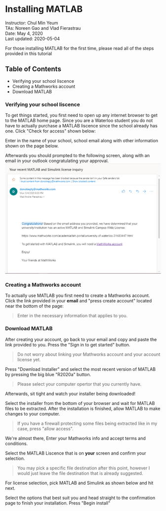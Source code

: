 # Installing MATLAB
Instructor: Chul Min Yeum   
TAs: Noreen Gao and Vlad Fierastrau  
Date: May 4, 2020  
Last updated: 2020-05-04  

For those installing MATLAB for the first time, please read all of the steps provided in this tutorial

## Table of Contents  

* Verifying your school liscence
* Creating a Mathworks account
* Download MATLAB 

### Verifying your school liscence
To get things started, you first need to open up any internet browser to get to the MATLAB home page. Since you are a Waterloo student
you do not have to actually purchase a MATLAB liscence since the school already has one. Click "Check for access" shown below:


Enter in the name of your school, school email along with other information shown on the page below.


Afterwards you should prompted to the following screen, along with an email in your outlook congratulating your approval.
![email](https://github.com/Vlad2269/Vlad/blob/master/CLICK_THE_LINK.PNG)

### Creating a Mathworks account 
To actually use MATLAB you first need to create a Mathworks account. Click the link provided in your **email** and "press create account" located near the bottom of the page:

>Enter in the necessary information that applies to you.
### Download MATLAB
After creating your account, go back to your email and copy and paste the link provided to you. Press the "Sign in to get started" button.

>Do not worry about linking your Mathworks account and your account license yet.

Press "Download Installer" and select the most recent version of MATLAB by pressing the big blue "R2020a" button.

>Please select your computer opertor that you currently have.

Afterwards, sit tight and watch your installer being downloaded!

Select the installer from the bottom of your browser and wait for MATLAB files to be extracted. After the installation is finished, allow 
MATLAB to make changes to your computer.

>If you have a firewall protecting some files being extracted like in my case, press "allow access".

We're almost there, Enter your Mathworks info and accept terms and conditions.

Select the MATLAB Liscence that is on **your** screen and confirm your selection.

>You may pick a specific file destination after this point, however I would just leave the file destination that is already suggested.

For license selection, pick MATLAB and Simulink as shown below and hit next.

Select the options that best suit you and head straight to the confirmation page to finish your installation. Press "Begin install"
